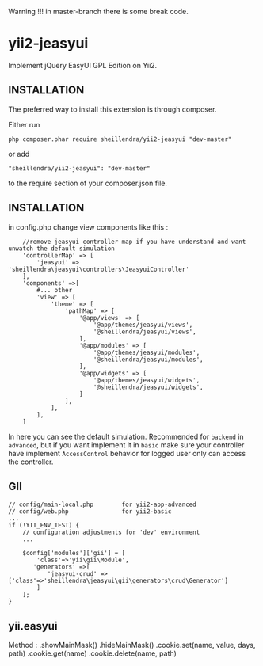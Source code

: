 Warning !!! in master-branch there is some break code.

yii2-jeasyui
===============

Implement jQuery EasyUI GPL Edition on Yii2.

INSTALLATION
---
The preferred way to install this extension is through composer.

Either run
```
php composer.phar require sheillendra/yii2-jeasyui "dev-master"
```
or add
```
"sheillendra/yii2-jeasyui": "dev-master"
```
to the require section of your composer.json file.

INSTALLATION
---

in config.php change view components like this :

```
    //remove jeasyui controller map if you have understand and want unwatch the default simulation
    'controllerMap' => [
        'jeasyui' => 'sheillendra\jeasyui\controllers\JeasyuiController'
    ],
    'components' =>[
        #... other 
        'view' => [
            'theme' => [
                'pathMap' => [
                    '@app/views' => [
                        '@app/themes/jeasyui/views',
                        '@sheillendra/jeasyui/views',
                    ],
                    '@app/modules' => [
                        '@app/themes/jeasyui/modules',
                        '@sheillendra/jeasyui/modules',
                    ],
                    '@app/widgets' => [
                        '@app/themes/jeasyui/widgets',
                        '@sheillendra/jeasyui/widgets',
                    ]
                ],
            ],
        ],
    ]
```

In here you can see the default simulation. Recommended for ```backend``` in ```advanced```,
but if you want implement it in ```basic``` make sure your controller have implement ```AccessControl``` behavior
for logged user only can access the controller.

## GII

```
// config/main-local.php        for yii2-app-advanced
// config/web.php               for yii2-basic
...
if (!YII_ENV_TEST) {
    // configuration adjustments for 'dev' environment 
    ...
    
    $config['modules']['gii'] = [
        'class'=>'yii\gii\Module',
       'generators' =>[
           'jeasyui-crud' => ['class'=>'sheillendra\jeasyui\gii\generators\crud\Generator']
        ]
    ];
}
```

## yii.easyui

Method :
.showMainMask()
.hideMainMask()
.cookie.set(name, value, days, path)
.cookie.get(name)
.cookie.delete(name, path)